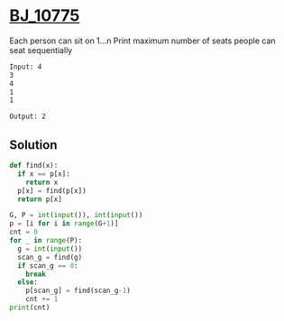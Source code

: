 # [BJ_10775](https://acmicpc.net/problem/10775)

Each person can sit on 1...n
Print maximum number of seats people can seat sequentially

```txt
Input: 4
3
4
1
1

Output: 2
```

## Solution

```py
def find(x):
  if x == p[x]:
    return x
  p[x] = find(p[x])
  return p[x]

G, P = int(input()), int(input())
p = [i for i in range(G+1)]
cnt = 0
for _ in range(P):
  g = int(input())
  scan_g = find(g)
  if scan_g == 0:
    break
  else:
    p[scan_g] = find(scan_g-1)
    cnt += 1
print(cnt)
```
